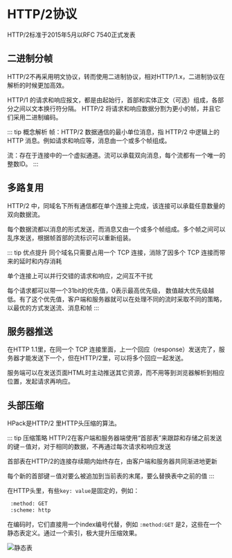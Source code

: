 # HTTP/2协议
HTTP/2标准于2015年5月以RFC 7540正式发表

## 二进制分帧

HTTP/2不再采用明文协议，转而使用二进制协议，相对HTTP/1.x，二进制协议在解析的时候更加高效。

HTTP/1 的请求和响应报文，都是由起始行，首部和实体正文（可选）组成，各部分之间以文本换行符分隔。
HTTP/2 将请求和响应数据分割为更小的帧，并且它们采用二进制编码。

::: tip 概念解析
帧：HTTP/2 数据通信的最小单位消息，指 HTTP/2 中逻辑上的 HTTP 消息。例如请求和响应等，消息由一个或多个帧组成。

流：存在于连接中的一个虚拟通道。流可以承载双向消息，每个流都有一个唯一的整数ID。
:::

## 多路复用

HTTP/2 中，同域名下所有通信都在单个连接上完成，该连接可以承载任意数量的双向数据流。

每个数据流都以消息的形式发送，而消息又由一个或多个帧组成。多个帧之间可以乱序发送，根据帧首部的流标识可以重新组装。

::: tip 优点提升
同个域名只需要占用一个 TCP 连接，消除了因多个 TCP 连接而带来的延时和内存消耗

单个连接上可以并行交错的请求和响应，之间互不干扰

每个请求都可以带一个31bit的优先值，0表示最高优先级， 数值越大优先级越低。有了这个优先值，客户端和服务器就可以在处理不同的流时采取不同的策略，以最优的方式发送流、消息和帧
:::

## 服务器推送

在HTTP 1.1里，在同一个 TCP 连接里面，上一个回应（response）发送完了，服务器才能发送下一个，但在HTTP/2里，可以将多个回应一起发送。

服务端可以在发送页面HTML时主动推送其它资源，而不用等到浏览器解析到相应位置，发起请求再响应。

## 头部压缩
HPack是HTTP/2 里HTTP头压缩的算法。

::: tip 压缩策略
HTTP/2在客户端和服务器端使用“首部表”来跟踪和存储之前发送的键－值对，对于相同的数据，不再通过每次请求和响应发送

首部表在HTTP/2的连接存续期内始终存在，由客户端和服务器共同渐进地更新

每个新的首部键－值对要么被追加到当前表的末尾，要么替换表中之前的值
:::

在HTTP头里，有些```key: value```是固定的，例如：
```bash
 :method: GET
 :scheme: http
```
在编码时，它们直接用一个index编号代替，例如 ```:method:GET``` 是2，这些在一个静态表定义。通过一个索引，极大提升压缩效果。

![静态表](/img/static-table.png)